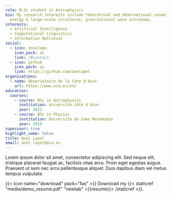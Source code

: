 ```yaml
---
role: M.Sc student in Astrophysics
bio: My research interests include theoretical and observational cosmology, dark
  energy & large-scale structures, gravitational wave astronomy.
interests:
  - Artificial Intelligence
  - Computational Linguistics
  - Information Retrieval
social:
  - icon: envelope
    icon_pack: ai
    link: /#contact
  - icon: github
    icon_pack: ai
    link: https://github.com/axelapel
organizations:
  - name: Observatoire de la Côte d'Azur
    url: https://www.oca.eu/en/
education:
  courses:
    - course: MSc in Astrophysics
      institution: Université Côte d'Azur
      year: 2021
    - course: BSc in Physics
      institution: Université de Caen Normandie
      year: 2019
superuser: true
highlight_name: false
title: Axel Lapel
email: axel.lapel@oca.eu
---
```

Lorem ipsum dolor sit amet, consectetur adipiscing elit. Sed neque elit, tristique placerat feugiat ac, facilisis vitae arcu. Proin eget egestas augue. Praesent ut sem nec arcu pellentesque aliquet. Duis dapibus diam vel metus tempus vulputate.

{{< icon name="download" pack="fas" >}} Download my {{< staticref "media/demo_resume.pdf" "newtab" >}}resumé{{< /staticref >}}.